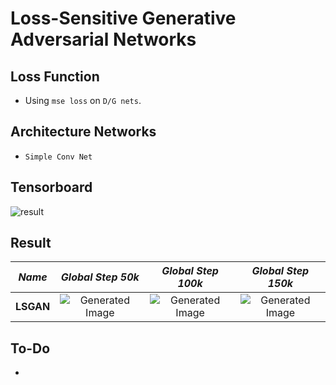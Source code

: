 # Loss-Sensitive Generative Adversarial Networks

## Loss Function

* Using ```mse loss``` on ```D/G nets```.

## Architecture Networks

* ```Simple Conv Net```

## Tensorboard

![result](https://github.com/kozistr/Awesome-GANs/blob/master/LSGAN/lsgan_tb.png)

## Result

*Name* | *Global Step 50k* | *Global Step 100k* | *Global Step 150k*
:---: | :---: | :---: | :---:
**LSGAN**     | ![Generated Image](https://github.com/kozistr/Awesome-GANs/blob/master/LSGAN/gen_img/train_00052500.png) | ![Generated Image](https://github.com/kozistr/Awesome-GANs/blob/master/LSGAN/gen_img/train_00100000.png) | ![Generated Image](https://github.com/kozistr/Awesome-GANs/blob/master/LSGAN/gen_img/train_00152500.png) 

## To-Do
* 